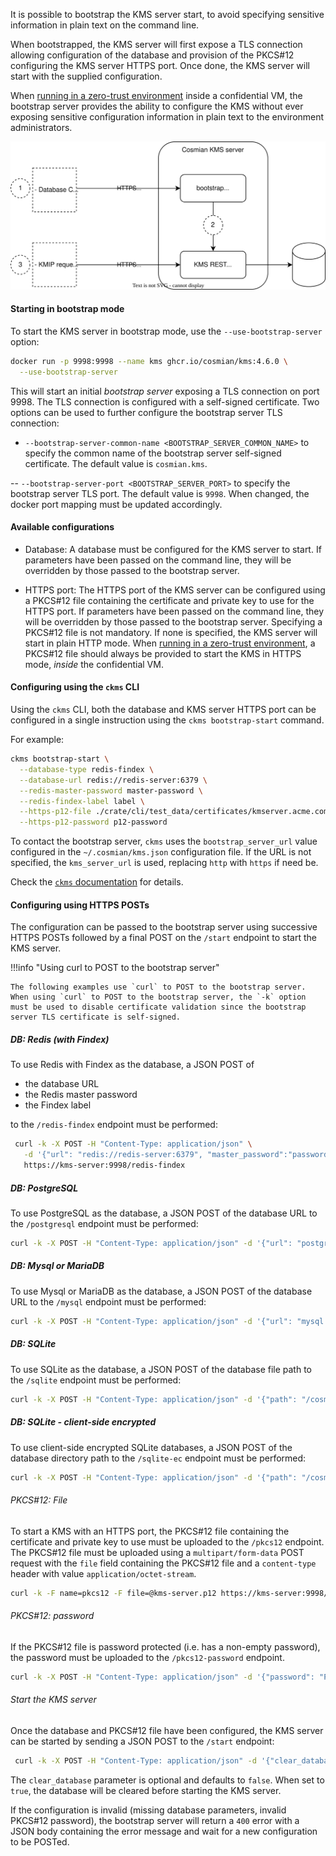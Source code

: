 It is possible to bootstrap the KMS server start, to avoid specifying sensitive information in plain text on the command line.

When bootstrapped, the KMS server will first expose a TLS connection allowing configuration of the database and provision of the PKCS#12 configuring the KMS server HTTPS port. Once done, the KMS server will start with the supplied configuration.

When [running in a zero-trust environment](./zero_trust.md) inside a confidential VM, the bootstrap server provides the ability to configure the KMS without ever exposing sensitive configuration information in plain text to the environment administrators.

![bootstrap server usage graph](./drawings/bootstrap_server.drawio.svg)

#### Starting in bootstrap mode

To start the KMS server in bootstrap mode, use the `--use-bootstrap-server` option:

```sh
docker run -p 9998:9998 --name kms ghcr.io/cosmian/kms:4.6.0 \
  --use-bootstrap-server
```

This will start an initial *bootstrap server* exposing a TLS connection on port 9998. The TLS connection is configured with a self-signed certificate.
Two options can be used to further configure the bootstrap server TLS connection:

- `--bootstrap-server-common-name <BOOTSTRAP_SERVER_COMMON_NAME>` to specify the common name of the bootstrap server self-signed certificate. The default value is `cosmian.kms`.

-- `--bootstrap-server-port <BOOTSTRAP_SERVER_PORT>` to specify the bootstrap server TLS port. The default value is `9998`. When changed, the docker port mapping must be updated accordingly.

#### Available configurations

- Database: A database must be configured for the KMS server to start. If parameters have been passed on the command line, they will be overridden by those passed to the bootstrap server.

- HTTPS port: The HTTPS port of the KMS server can be configured using a PKCS#12 file containing the certificate and private key to use for the HTTPS port. If parameters have been passed on the command line, they will be overridden by those passed to the bootstrap server. Specifying a PKCS#12 file is not mandatory. If none is specified, the KMS server will start in plain HTTP mode. When [running in a zero-trust environment](./zero_trust.md), a PKCS#12 file should always be provided to start the KMS in HTTPS mode, *inside* the confidential VM.

#### Configuring using the `ckms` CLI

Using the `ckms` CLI, both the database and KMS server HTTPS port can be configured in a single instruction using the `ckms bootstrap-start` command.

For example:

```sh
ckms bootstrap-start \
  --database-type redis-findex \
  --database-url redis://redis-server:6379 \
  --redis-master-password master-password \
  --redis-findex-label label \
  --https-p12-file ./crate/cli/test_data/certificates/kmserver.acme.com.p12 -\
  --https-p12-password p12-password
```

To contact the bootstrap server, `ckms` uses the `bootstrap_server_url` value configured in the `~/.cosmian/kms.json` configuration file. If the URL is not specified, the `kms_server_url` is used, replacing `http` with `https` if need be.

Check the [`ckms` documentation](./cli/main_commands.md#bootstrap-start) for details.

#### Configuring using HTTPS POSTs

The configuration can be passed to the bootstrap server using successive HTTPS POSTs followed by a final POST on the `/start` endpoint to start the KMS server.

!!!info  "Using curl to POST to the bootstrap server"

    The following examples use `curl` to POST to the bootstrap server. When using `curl` to POST to the bootstrap server, the `-k` option must be used to disable certificate validation since the bootstrap server TLS certificate is self-signed.

##### DB: Redis (with Findex)

To use Redis with Findex as the database, a JSON POST of

- the database URL
- the Redis master password
- the Findex label

to the `/redis-findex` endpoint must be performed:

```sh
 curl -k -X POST -H "Content-Type: application/json" \
   -d '{"url": "redis://redis-server:6379", "master_password":"password","findex_label":"label"}' \
   https://kms-server:9998/redis-findex
```

##### DB: PostgreSQL

To use PostgreSQL as the database, a JSON POST of the database URL to the `/postgresql` endpoint must be performed:

```sh
curl -k -X POST -H "Content-Type: application/json" -d '{"url": "postgresql://postgres-server:5432"}' https://kms-server:9998/postgresql
```

##### DB: Mysql or MariaDB

To use Mysql or MariaDB as the database, a JSON POST of the database URL to the `/mysql` endpoint must be performed:

```sh
curl -k -X POST -H "Content-Type: application/json" -d '{"url": "mysql://mysql-server:3306"}' https://kms-server:9998/mysql
```

##### DB: SQLite

To use SQLite as the database, a JSON POST of the database file path to the `/sqlite` endpoint must be performed:

```sh
curl -k -X POST -H "Content-Type: application/json" -d '{"path": "/cosmian-kms/sqlite-data"}' https://kms-server:9998/sqlite
```

##### DB: SQLite - client-side encrypted

To use client-side encrypted SQLite databases, a JSON POST of the database directory path to the `/sqlite-ec` endpoint must be performed:

```sh
curl -k -X POST -H "Content-Type: application/json" -d '{"path": "/cosmian-kms/sqlite-data"}' https://kms-server:9998/sqlite-enc
```

###### PKCS#12: File

To start a KMS with an HTTPS port, the PKCS#12 file containing the certificate and private key to use must be uploaded to the `/pkcs12` endpoint.
The PKCS#12 file must be uploaded using a `multipart/form-data` POST request with the `file` field containing the PKCS#12 file and a `content-type` header with value `application/octet-stream`.

```sh
curl -k -F name=pkcs12 -F file=@kms-server.p12 https://kms-server:9998/pkcs12
```

###### PKCS#12: password

If the PKCS#12 file is password protected (i.e. has a non-empty password), the password must be uploaded to the `/pkcs12-password` endpoint.

```sh
curl -k -X POST -H "Content-Type: application/json" -d '{"password": "PKCS12password"}' https://kms-server:9998/pkcs12-password
```

###### Start the KMS server

Once the database and PKCS#12 file have been configured, the KMS server can be started by sending a JSON POST to the `/start` endpoint:

```sh
 curl -k -X POST -H "Content-Type: application/json" -d '{"clear_database": false}' https://localhost:9998/start
```

The `clear_database` parameter is optional and defaults to `false`. When set to `true`, the database will be cleared before starting the KMS server.

If the configuration is invalid (missing database parameters, invalid PKCS#12 password), the bootstrap server will return a `400` error with a JSON body containing the error message and wait for a new configuration to be POSTed.
